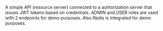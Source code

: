 A simple API (resource server) connected to a auhtorization server that issues JWT tokens based on credentials.
ADMIN and USER roles are used with 2 endpoints for demo purposes.
Also Redis is integrated for demo purposes.
